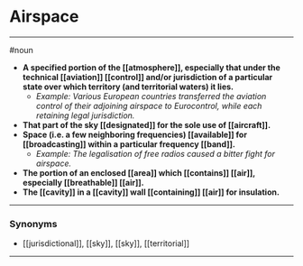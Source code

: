 # Airspace
---
#noun
- **A specified portion of the [[atmosphere]], especially that under the technical [[aviation]] [[control]] and/or jurisdiction of a particular state over which territory (and territorial waters) it lies.**
	- _Example: Various European countries transferred the aviation control of their adjoining airspace to Eurocontrol, while each retaining legal jurisdiction._
- **That part of the sky [[designated]] for the sole use of [[aircraft]].**
- **Space (i.e. a few neighboring frequencies) [[available]] for [[broadcasting]] within a particular frequency [[band]].**
	- _Example: The legalisation of free radios caused a bitter fight for airspace._
- **The portion of an enclosed [[area]] which [[contains]] [[air]], especially [[breathable]] [[air]].**
- **The [[cavity]] in a [[cavity]] wall [[containing]] [[air]] for insulation.**
---
### Synonyms
- [[jurisdictional]], [[sky]], [[sky]], [[territorial]]
---
